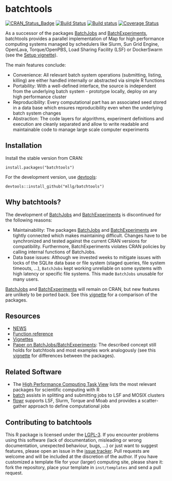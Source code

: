 # batchtools

[![CRAN_Status_Badge](http://www.r-pkg.org/badges/version/batchtools)](https://cran.r-project.org/package=batchtools)
[![Build Status](https://travis-ci.org/mllg/batchtools.svg?branch=master)](https://travis-ci.org/mllg/batchtools)
[![Build status](https://ci.appveyor.com/api/projects/status/1gdgk7twxrghi943/branch/master?svg=true)](https://ci.appveyor.com/project/mllg/batchtools-jgbhb/branch/master)
[![Coverage Status](https://img.shields.io/coveralls/mllg/batchtools.svg)](https://coveralls.io/r/mllg/batchtools?branch=master)

As a successor of the packages [BatchJobs](https://github.com/tudo-r/BatchJobs) and [BatchExperiments](https://github.com/tudo-r/Batchexperiments), batchtools provides a parallel implementation of Map for high performance computing systems managed by schedulers like Slurm, Sun Grid Engine, OpenLava, Torque/OpenPBS, Load Sharing Facility (LSF) or DockerSwarm (see the [Setup vignette](https://mllg.github.io/batchtools/articles/Setup)).

The main features conclude:
* Convenience: All relevant batch system operations (submitting, listing, killing) are either handled internally or abstracted via simple R functions
* Portability: With a well-defined interface, the source is independent from the underlying batch system - prototype locally, deploy on any high performance cluster
* Reproducibility: Every computational part has an associated seed stored in a data base which ensures reproducibility even when the underlying batch system changes
* Abstraction: The code layers for algorithms, experiment definitions and execution are cleanly separated and allow to write readable and maintainable code to manage large scale computer experiments


## Installation
Install the stable version from CRAN:
```{R}
install.packages("batchtools")
```
For the development version, use [devtools](https://cran.r-project.org/package=devtools):
```{R}
devtools::install_github("mllg/batchtools")
```

## Why batchtools?
The development of [BatchJobs](https://github.com/tudo-r/BatchJobs/) and [BatchExperiments](https://github.com/tudo-r/Batchexperiments) is discontinued for the following reasons:

* Maintainability: The packages [BatchJobs](https://github.com/tudo-r/BatchJobs/) and [BatchExperiments](https://github.com/tudo-r/Batchexperiments) are tightly connected which makes maintaining difficult. Changes have to be synchronized and tested against the current CRAN versions for compatibility. Furthermore, BatchExperiments violates CRAN policies by calling internal functions of BatchJobs.
* Data base issues: Although we invested weeks to mitigate issues with locks of the SQLite data base or file system (staged queries, file system timeouts, ...), `BatchJobs` kept working unreliable on some systems with high latency or specific file systems. This made `BatchJobs` unusable for many users.

[BatchJobs](https://github.com/tudo-r/BatchJobs/) and [BatchExperiments](https://github.com/tudo-r/Batchexperiments) will remain on CRAN, but new features are unlikely to be ported back.
See this [vignette](https://mllg.github.io/batchtools/articles/v01_Migration) for a comparison of the packages.


## Resources
* [NEWS](https://mllg.github.io/batchtools/news/)
* [Function reference](https://mllg.github.io/batchtools/reference)
* [Vignettes](https://mllg.github.io/batchtools/articles)
* [Paper on BatchJobs/BatchExperiments](http://www.jstatsoft.org/v64/i11): The described concept still holds for batchtools and most examples work analogously (see this [vignette](https://mllg.github.io/batchtools/articles/v01_Migration) for differences between the packages).


## Related Software
* The [High Performance Computing Task View](https://cran.r-project.org/web/views/HighPerformanceComputing.html) lists the most relevant packages for scientific computing with R
* [batch](https://cran.r-project.org/package=batch) assists in splitting and submitting jobs to LSF and MOSIX clusters
* [flowr](https://cran.r-project.org/package=flowr) supports LSF, Slurm, Torque and Moab and provides a scatter-gather approach to define computational jobs

## Contributing to batchtools
This R package is licensed under the [LGPL-3](https://www.gnu.org/licenses/lgpl-3.0.en.html).
If you encounter problems using this software (lack of documentation, misleading or wrong documentation, unexpected behaviour, bugs, ...) or just want to suggest features, please open an issue in the [issue tracker](https://github.com/mllg/batchtools/issues).
Pull requests are welcome and will be included at the discretion of the author.
If you have customized a template file for your (larger) computing site, please share it: fork the repository, place your template in `inst/templates` and send a pull request.
